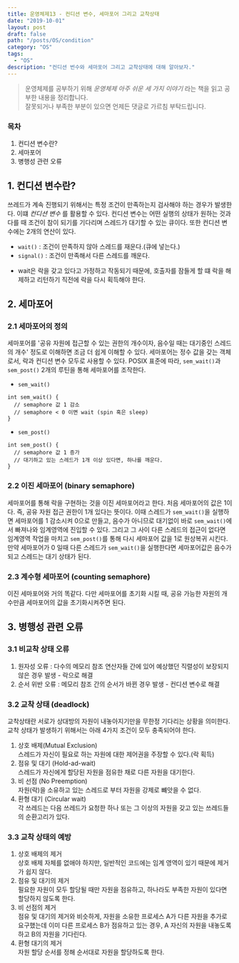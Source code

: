 ```yaml
---
title: 운영체제13 - 컨디션 변수, 세마포어 그리고 교착상태
date: "2019-10-01"
layout: post
draft: false
path: "/posts/OS/condition"
category: "OS"
tags:
  - "OS"
description: "컨디션 번수와 세마포어 그리고 교착상태에 대해 알아보자."
---
```


> 운영체제를 공부하기 위해 *운영체제 아주 쉬운 세 가지 이야기* 라는 책을 읽고 공부한 내용을 정리합니다.  
> 잘못되거나 부족한 부분이 있으면 언제든 댓글로 가르침 부탁드립니다.


### 목차
1. 컨디션 변수란?
2. 세마포어
3. 병행성 관련 오류

## 1. 컨디션 변수란?
쓰레드가 계속 진행되기 위해서는 특정 조건이 만족하는지 검사해야 하는 경우가 발생한다. 이떄 *컨디션 변수* 를 활용할 수 있다. 컨디션 변수는 어떤 실행의 상태가 원하는 것과 다를 때 조건이 참이 되기를 기다리며 스레드가 대기할 수 있는 큐이다. 또한 컨디션 변수에는 2개의 연산이 있다.

- `wait()` : 조건이 만족하지 않아 스레드를 재운다.(큐에 넣는다.)
- `signal()` : 조건이 만족해서 다른 스레드를 깨운다.
  
* wait은 락을 갖고 있다고 가정하고 작동되기 때문에, 호출자를 잠들게 할 떄 락을 해제하고 리턴하기 직전에 락을 다시 획득해야 한다.


## 2. 세마포어
### 2.1 세마포어의 정의
세마포어를 '공유 자원에 접근할 수 있는 권한의 개수이자, 음수일 때는 대기중인 스레드의 개수' 정도로 이해하면 조금 더 쉽게 이해할 수 있다. 세마포어는 정수 값을 갖는 객체로서, 락과 컨디션 변수 모두로 사용할 수 있다. POSIX 표준에 따라, `sem_wait()`과 `sem_post()` 2개의 루틴을 통해 세마포어를 조작한다.

- `sem_wait()`
```
int sem_wait() {
  // semaphore 값 1 감소
  // semaphore < 0 이면 wait (spin 혹은 sleep)
}
```
- `sem_post()`
```
int sem_post() {
  // semaphore 값 1 증가
  // 대기하고 있는 스레드가 1개 이상 있다면, 하나를 깨운다.
}
```

### 2.2 이진 세마포어 (binary semaphore)
세마포어를 통해 락을 구현하는 것을 이진 세마포어라고 한다. 처음 세마포어의 값은 1이다. 즉, 공유 자원 접근 권한이 1개 있다는 뜻이다. 이때 스레드가 `sem_wait()`을 실행하면 세마포어를 1 감소시켜 0으로 만들고, 음수가 아니므로 대기없이 바로 `sem_wait()`에서 빠져나와 임계영역에 진입할 수 있다. 그리고 그 사이 다른 스레드의 접근이 없다면 임계영역 작업을 마치고 `sem_post()`를 통해 다시 세마포어 값을 1로 원상복귀 시킨다. 만약 세마포어가 0 일때 다른 스레드가 `sem_wait()`을 실행한다면 세마포어값은 음수가 되고 스레드는 대기 상태가 된다.

### 2.3 계수형 세마포어 (counting semaphore)
이진 세마포어와 거의 똑같다. 다만 세마포어를 초기화 시킬 때, 공유 가능한 자원의 개수만큼 세마포어의 값을 초기화시켜주면 된다.


## 3. 병행성 관련 오류
### 3.1 비교착 상태 오류
1. 원자성 오류 : 다수의 메모리 참조 연산자들 간에 있어 예상했던 직렬성이 보장되지 않은 경우 발생 - 락으로 해결
2. 순서 위반 오류 : 메모리 참조 간의 순서가 바뀐 경우 발생 - 컨디션 변수로 해결

### 3.2 교착 상태 (deadlock)
교착상태란 서로가 상대방의 자원이 내놓아지기만을 무한정 기다리는 상황을 의미한다. 교착 상태가 발생하기 위해서는 아래 4가지 조건이 모두 충족되어야 한다.  
1. 상호 배제(Mutual Exclusion)  
스레드가 자신이 필요로 하는 자원에 대한 제어권을 주장할 수 있다.(락 획득)
2. 점유 및 대기 (Hold-ad-wait)  
스레드가 자신에게 할당된 자원을 점유한 채로 다른 자원을 대기한다.
3. 비 선점 (No Preemption)  
자원(락)을 소유하고 있는 스레드로 부터 자원을 강제로 뺴앗을 수 없다.
4. 환형 대기 (Circular wait)  
각 쓰레드는 다음 쓰레드가 요청한 하나 또는 그 이상의 자원을 갖고 있는 쓰레드들의 순환고리가 있다.

### 3.3 교착 상태의 예방
1. 상호 배제의 제거  
상호 배제 자체를 없애야 하지만, 일반적인 코드에는 임계 영역이 있기 때문에 제거가 쉽지 않다.
2. 점유 및 대기의 제거  
필요한 자원이 모두 할당될 때만 자원을 점유하고, 하나라도 부족한 자원이 있다면 할당하지 않도록 한다.
3. 비 선점의 제거  
점유 및 대기의 제거와 비슷하게, 자원을 소유한 프로세스 A가 다른 자원을 추가로 요구했는데 이미 다른 프로세스 B가 점유하고 있는 경우, A 자신의 자원을 내놓도록하고 B의 자원을 기다린다. 
4. 환형 대기의 제거  
자원 할당 순서를 정해 순서대로 자원을 할당하도록 한다.

